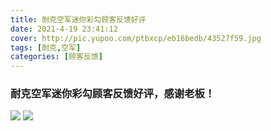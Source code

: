 ```yaml
---
title: 耐克空军迷你彩勾顾客反馈好评
date: 2021-4-19 23:41:12
cover: http://pic.yupoo.com/ptbxcp/eb16bedb/43527f59.jpg
tags: [耐克,空军]
categories: [顾客反馈]
---
```


###  耐克空军迷你彩勾顾客反馈好评，感谢老板！
![](http://pic.yupoo.com/ptbxcp/2c6427f6/7be8a163.jpg)
![](http://pic.yupoo.com/ptbxcp/eb16bedb/43527f59.jpg)
